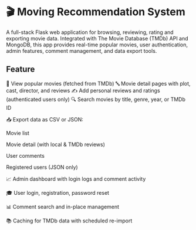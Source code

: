 # 🎬 Moving Recommendation System
  A full-stack Flask web application for browsing, reviewing, rating and exporting movie data. Integrated with The Movie Database (TMDb) API and MongoDB, this app provides real-time popular movies, user authentication, admin features, comment management, and data export tools.
## Feature
🎥 View popular movies (fetched from TMDb)
🔤 Movie detail pages with plot, cast, director, and reviews
✍️ Add personal reviews and ratings (authenticated users only)
🔍 Search movies by title, genre, year, or TMDb ID

📥 Export data as CSV or JSON:

Movie list

Movie detail (with local & TMDb reviews)

User comments

Registered users (JSON only)

📈 Admin dashboard with login logs and comment activity

🎓 User login, registration, password reset

📊 Comment search and in-place management

📚 Caching for TMDb data with scheduled re-import

